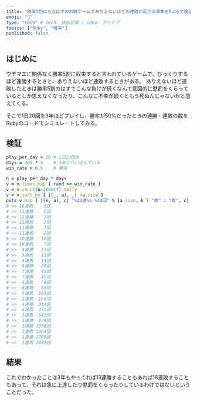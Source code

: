 ```yaml
---
title: "勝率5割になるはずの対戦ゲームでありえないほどの連敗が起きる事象をRubyで検証する"
emoji: "🐥"
type: "tech" # tech: 技術記事 / idea: アイデア
topics: ["Ruby", "確率"]
published: false
---
```


## はじめに

ウデマエに関係なく勝率5割に収束すると言われているゲームで、びっくりするほど連勝するときと、ありえないほど連敗するときがある。
ありえないほど連敗したときは勝率5割のはずでこんな負けが続くなんて意図的に懲罰をくらっているとしか思えなくなったり、こんなに不幸が続くともう死ぬんじゃないかと思えてくる。

そこで1日20回を3年ほどプレイし、勝率が50%だったときの連勝・連敗の数をRubyのコードでシミュレートしてみる。

## 検証

```ruby
play_per_day = 20 # 1日20回を
days = 365 * 3    # 3年ぐらい遊んでいる
win_rate = 0.5    # 勝率

n = play_per_day * days
v = n.times.map { rand >= win_rate }
v = v.chunk(&:itself).tally
v = v.sort_by { |(_, a), _| -a.size }
puts v.map { |(k, a), c| "%2d連%s %4d回" % [a.size, k ? "勝" : "敗", c] }
# >> 18連敗    1回
# >> 13連勝    2回
# >> 12連勝    1回
# >> 12連敗    2回
# >> 11連勝    7回
# >> 11連敗    2回
# >> 10連勝   10回
# >> 10連敗    7回
# >>  9連勝   13回
# >>  9連敗   13回
# >>  8連敗   33回
# >>  8連勝   20回
# >>  7連勝   45回
# >>  7連敗   45回
# >>  6連敗   74回
# >>  6連勝   83回
# >>  5連敗  163回
# >>  5連勝  164回
# >>  4連勝  334回
# >>  4連敗  371回
# >>  3連敗  643回
# >>  3連勝  674回
# >>  2連勝 1358回
# >>  2連敗 1304回
# >>  1連勝 2769回
# >>  1連敗 2822回
```

## 結果

これでわかったことは3年もやってれば13連勝することもあれば18連敗することもあって、それは急に上達したり懲罰をくらったりしているわけではないということだった。
